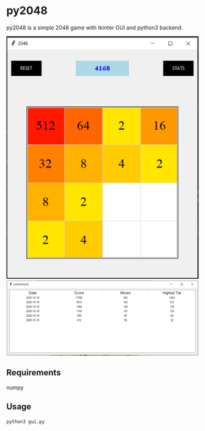 # py2048
py2048 is a simple 2048 game with tkinter GUI and python3 backend. 

![Alt text](/screenshots/game.png?raw=true "Game")
![ScreenShot](/screenshots/leaderboard.png?raw=true "Leaderboard")

## Requirements
numpy

## Usage
```bash
python3 gui.py
```

